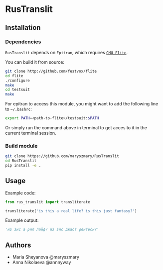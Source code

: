 # RusTranslit

## Installation

### Dependencies

`RusTranslit` depends on `Epitran`, which requires [`CMU Flite`](https://github.com/festvox/flite).

You can build it from source:

```sh
git clone http://github.com/festvox/flite
cd flite
./configure
make
cd testsuit
make
```

For epitran to access this module, you might want to add the following line to `~/.bashrc`:

```sh
export PATH=<path-to-flite>/testsuit:$PATH
```

Or simply run the command above in terminal to get acces to it in the current terminal session.

### Build module

```sh
git clone https://github.com/maryszmary/RusTranslit
cd RusTranslit
pip install -e .
```

## Usage

Example code:

```python
from rus_translit import transliterate

transliterate('is this a real life? is this just fantasy?')
```

Example output:
```python
'из зис а рил лайф? из зис джаст фентеси?'
```

## Authors

* Maria Sheyanova @maryszmary
* Anna Nikolaeva @annnyway
